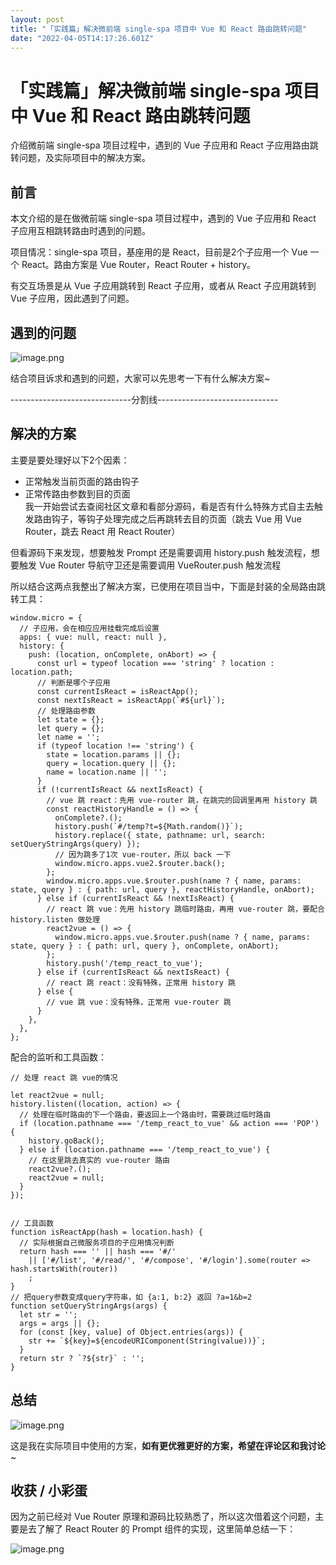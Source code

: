 ```yaml
---
layout: post
title: "「实践篇」解决微前端 single-spa 项目中 Vue 和 React 路由跳转问题"
date: "2022-04-05T14:17:26.601Z"
---
```

「实践篇」解决微前端 single-spa 项目中 Vue 和 React 路由跳转问题
============================================

介绍微前端 single-spa 项目过程中，遇到的 Vue 子应用和 React 子应用路由跳转问题，及实际项目中的解决方案。

前言
--

本文介绍的是在做微前端 single-spa 项目过程中，遇到的 Vue 子应用和 React 子应用互相跳转路由时遇到的问题。

项目情况：single-spa 项目，基座用的是 React，目前是2个子应用一个 Vue 一个 React。路由方案是 Vue Router，React Router + history。

有交互场景是从 Vue 子应用跳转到 React 子应用，或者从 React 子应用跳转到 Vue 子应用，因此遇到了问题。

遇到的问题
-----

![image.png](https://p9-juejin.byteimg.com/tos-cn-i-k3u1fbpfcp/380fb032d9e84e9fad9f0fa36bb5cc09~tplv-k3u1fbpfcp-watermark.image?)

结合项目诉求和遇到的问题，大家可以先思考一下有什么解决方案~

\------------------------------分割线------------------------------

解决的方案
-----

主要是要处理好以下2个因素：

*   正常触发当前页面的路由钩子
*   正常传路由参数到目的页面  
    我一开始尝试去查阅社区文章和看部分源码，看是否有什么特殊方式自主去触发路由钩子，等钩子处理完成之后再跳转去目的页面（跳去 Vue 用 Vue Router，跳去 React 用 React Router）

但看源码下来发现，想要触发 Prompt 还是需要调用 history.push 触发流程，想要触发 Vue Router 导航守卫还是需要调用 VueRouter.push 触发流程

所以结合这两点我整出了解决方案，已使用在项目当中，下面是封装的全局路由跳转工具：

    window.micro = {
      // 子应用，会在相应应用挂载完成后设置
      apps: { vue: null, react: null },
      history: {
        push: (location, onComplete, onAbort) => {
          const url = typeof location === 'string' ? location : location.path;
          // 判断是哪个子应用
          const currentIsReact = isReactApp();
          const nextIsReact = isReactApp(`#${url}`);
          // 处理路由参数
          let state = {};
          let query = {};
          let name = '';
          if (typeof location !== 'string') {
            state = location.params || {};
            query = location.query || {};
            name = location.name || '';
          }
          if (!currentIsReact && nextIsReact) {
            // vue 跳 react：先用 vue-router 跳，在跳完的回调里再用 history 跳
            const reactHistoryHandle = () => {
              onComplete?.();
              history.push(`#/temp?t=${Math.random()}`);
              history.replace({ state, pathname: url, search: setQueryStringArgs(query) });
              // 因为跳多了1次 vue-router，所以 back 一下
              window.micro.apps.vue2.$router.back();
            };
            window.micro.apps.vue.$router.push(name ? { name, params: state, query } : { path: url, query }, reactHistoryHandle, onAbort);
          } else if (currentIsReact && !nextIsReact) {
            // react 跳 vue：先用 history 跳临时路由，再用 vue-router 跳，要配合 history.listen 做处理
            react2vue = () => {
              window.micro.apps.vue.$router.push(name ? { name, params: state, query } : { path: url, query }, onComplete, onAbort);
            };
            history.push('/temp_react_to_vue');
          } else if (currentIsReact && nextIsReact) {
            // react 跳 react：没有特殊，正常用 history 跳
          } else {
            // vue 跳 vue：没有特殊，正常用 vue-router 跳
          }
        },
      },
    };
    

配合的监听和工具函数：

    // 处理 react 跳 vue的情况
    
    let react2vue = null;
    history.listen((location, action) => {
      // 处理在临时路由的下一个路由，要返回上一个路由时，需要跳过临时路由
      if (location.pathname === '/temp_react_to_vue' && action === 'POP') {
        history.goBack();
      } else if (location.pathname === '/temp_react_to_vue') {
        // 在这里跳去真实的 vue-router 路由
        react2vue?.();
        react2vue = null;
      }
    });
    
    
    // 工具函数
    function isReactApp(hash = location.hash) {
      // 实际根据自己微服务项目的子应用情况判断
      return hash === '' || hash === '#/' 
        || ['#/list', '#/read/', '#/compose', '#/login'].some(router => hash.startsWith(router))
        ;
    }
    // 把query参数变成query字符串，如 {a:1, b:2} 返回 ?a=1&b=2
    function setQueryStringArgs(args) {
      let str = '';
      args = args || {};
      for (const [key, value] of Object.entries(args)) {
        str += `${key}=${encodeURIComponent(String(value))}`;
      }
      return str ? `?${str}` : '';
    }
    

总结
--

![image.png](https://p9-juejin.byteimg.com/tos-cn-i-k3u1fbpfcp/e50c31aca7db4121b9ba64f111baf2b3~tplv-k3u1fbpfcp-watermark.image?)

这是我在实际项目中使用的方案，**如有更优雅更好的方案，希望在评论区和我讨论**~

收获 / 小彩蛋
--------

因为之前已经对 Vue Router 原理和源码比较熟悉了，所以这次借着这个问题，主要是去了解了 React Router 的 Prompt 组件的实现，这里简单总结一下：

![image.png](https://p3-juejin.byteimg.com/tos-cn-i-k3u1fbpfcp/ded9fb54822445ca86ea6752a2f2bc00~tplv-k3u1fbpfcp-watermark.image?)